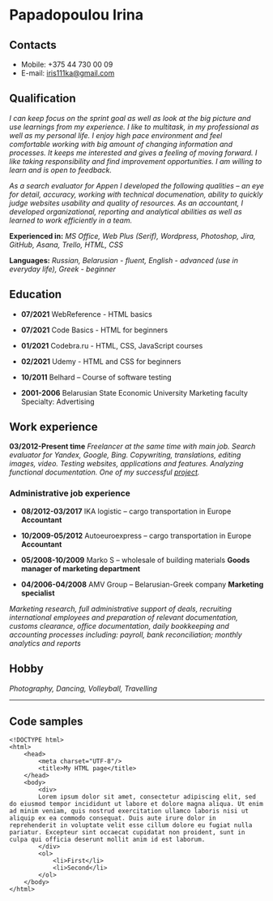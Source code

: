 # Papadopoulou Irina

## Contacts

- Mobile: +375 44 730 00 09
- E-mail: iris111ka@gmail.com

## Qualification

*I can keep focus on the sprint goal as well as look at the big picture and use learnings from my experience. I like to multitask, in my professional as well as my personal life. I enjoy high pace environment and feel comfortable working with big amount of changing information and processes. It keeps me interested and gives a feeling of moving forward. I like taking responsibility and find improvement opportunities. I am willing to learn and is open to feedback.*

*As a search evaluator for Appen I developed the following qualities – an eye for detail, accuracy, working with technical documenation, ability to quickly judge websites usability and quality of resources. As an accountant, I developed organizational, reporting and analytical abilities as well as learned to work efficiently in a team.*

**Experienced in:**
*MS Office, Web Plus (Serif), Wordpress, Photoshop, Jira, GitHub, Asana, Trello, HTML, CSS*

**Languages:**
*Russian, Belarusian - fluent, English - advanced (use in everyday life), Greek - beginner*

## Education

- **07/2021** WebReference - HTML basics
- **07/2021** Code Basics - HTML for beginners
- **01/2021** Codebra.ru - HTML, CSS, JavaScript courses
- **02/2021** Udemy - HTML and CSS for beginners
- **10/2011** Belhard – Course of software testing

- **2001-2006** Belarusian State Economic University
              Marketing faculty
              Specialty: Advertising

## Work experience

**03/2012-Present time** *Freelancer at the same time with main job. Search evaluator for Yandex, Google, Bing. Copywriting, translations, editing images, video. Testing websites, applications and features. Analyzing functional documentation.*
*One of my successful [project](https://www.aviabileti.by/).*

### Administrative job experience

- **08/2012-03/2017** IKA logistic – cargo transportation in Europe **Accountant**
			        
- **10/2009-05/2012** Autoeuroexpress – cargo transportation in Europe 
                    **Accountant**
- **05/2008-10/2009** Marko S – wholesale of building materials
                    **Goods manager of marketing department**
- **04/2006-04/2008** AMV Group – Belarusian-Greek company
                    **Marketing specialist**

*Marketing research, full administrative support of deals, recruiting international employees and preparation of relevant documentation, customs clearance, office documentation, daily bookkeeping and accounting processes including:  payroll, bank reconciliation; monthly analytics and reports*


## Hobby

*Photography, Dancing, Volleyball, Travelling*

---

## Code samples
```
<!DOCTYPE html>
<html>
	<head>
		<meta charset="UTF-8"/>
		<title>My HTML page</title>
	</head>
	<body>
        <div>
        Lorem ipsum dolor sit amet, consectetur adipiscing elit, sed do eiusmod tempor incididunt ut labore et dolore magna aliqua. Ut enim ad minim veniam, quis nostrud exercitation ullamco laboris nisi ut aliquip ex ea commodo consequat. Duis aute irure dolor in reprehenderit in voluptate velit esse cillum dolore eu fugiat nulla pariatur. Excepteur sint occaecat cupidatat non proident, sunt in culpa qui officia deserunt mollit anim id est laborum.
		</div>
        <ol>
            <li>First</li>
            <li>Second</li>
        </ol>
	</body>
</html>
```
